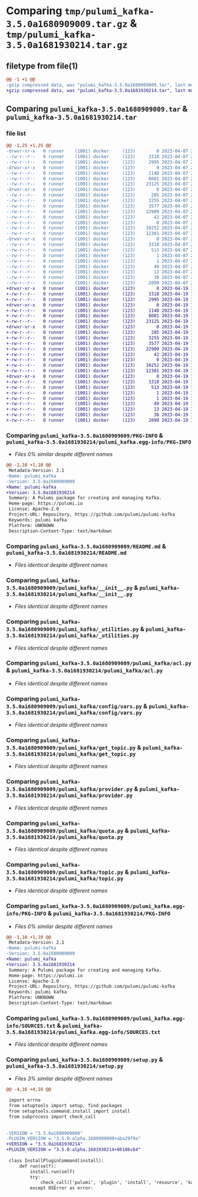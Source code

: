 # Comparing `tmp/pulumi_kafka-3.5.0a1680909009.tar.gz` & `tmp/pulumi_kafka-3.5.0a1681930214.tar.gz`

## filetype from file(1)

```diff
@@ -1 +1 @@
-gzip compressed data, was "pulumi_kafka-3.5.0a1680909009.tar", last modified: Fri Apr  7 23:20:06 2023, max compression
+gzip compressed data, was "pulumi_kafka-3.5.0a1681930214.tar", last modified: Wed Apr 19 19:29:14 2023, max compression
```

## Comparing `pulumi_kafka-3.5.0a1680909009.tar` & `pulumi_kafka-3.5.0a1681930214.tar`

### file list

```diff
@@ -1,25 +1,25 @@
-drwxr-xr-x   0 runner    (1001) docker     (123)        0 2023-04-07 23:20:06.982310 pulumi_kafka-3.5.0a1680909009/
--rw-r--r--   0 runner    (1001) docker     (123)     3318 2023-04-07 23:20:06.982310 pulumi_kafka-3.5.0a1680909009/PKG-INFO
--rw-r--r--   0 runner    (1001) docker     (123)     2995 2023-04-07 23:20:06.000000 pulumi_kafka-3.5.0a1680909009/README.md
-drwxr-xr-x   0 runner    (1001) docker     (123)        0 2023-04-07 23:20:06.978309 pulumi_kafka-3.5.0a1680909009/pulumi_kafka/
--rw-r--r--   0 runner    (1001) docker     (123)     1148 2023-04-07 23:20:06.000000 pulumi_kafka-3.5.0a1680909009/pulumi_kafka/__init__.py
--rw-r--r--   0 runner    (1001) docker     (123)     8081 2023-04-07 23:20:06.000000 pulumi_kafka-3.5.0a1680909009/pulumi_kafka/_utilities.py
--rw-r--r--   0 runner    (1001) docker     (123)    23125 2023-04-07 23:20:06.000000 pulumi_kafka-3.5.0a1680909009/pulumi_kafka/acl.py
-drwxr-xr-x   0 runner    (1001) docker     (123)        0 2023-04-07 23:20:06.982310 pulumi_kafka-3.5.0a1680909009/pulumi_kafka/config/
--rw-r--r--   0 runner    (1001) docker     (123)      285 2023-04-07 23:20:06.000000 pulumi_kafka-3.5.0a1680909009/pulumi_kafka/config/__init__.py
--rw-r--r--   0 runner    (1001) docker     (123)     3255 2023-04-07 23:20:06.000000 pulumi_kafka-3.5.0a1680909009/pulumi_kafka/config/vars.py
--rw-r--r--   0 runner    (1001) docker     (123)     3577 2023-04-07 23:20:06.000000 pulumi_kafka-3.5.0a1680909009/pulumi_kafka/get_topic.py
--rw-r--r--   0 runner    (1001) docker     (123)    22909 2023-04-07 23:20:06.000000 pulumi_kafka-3.5.0a1680909009/pulumi_kafka/provider.py
--rw-r--r--   0 runner    (1001) docker     (123)       42 2023-04-07 23:20:06.000000 pulumi_kafka-3.5.0a1680909009/pulumi_kafka/pulumi-plugin.json
--rw-r--r--   0 runner    (1001) docker     (123)        0 2023-04-07 23:20:06.000000 pulumi_kafka-3.5.0a1680909009/pulumi_kafka/py.typed
--rw-r--r--   0 runner    (1001) docker     (123)    10252 2023-04-07 23:20:06.000000 pulumi_kafka-3.5.0a1680909009/pulumi_kafka/quota.py
--rw-r--r--   0 runner    (1001) docker     (123)    12301 2023-04-07 23:20:06.000000 pulumi_kafka-3.5.0a1680909009/pulumi_kafka/topic.py
-drwxr-xr-x   0 runner    (1001) docker     (123)        0 2023-04-07 23:20:06.978309 pulumi_kafka-3.5.0a1680909009/pulumi_kafka.egg-info/
--rw-r--r--   0 runner    (1001) docker     (123)     3318 2023-04-07 23:20:06.000000 pulumi_kafka-3.5.0a1680909009/pulumi_kafka.egg-info/PKG-INFO
--rw-r--r--   0 runner    (1001) docker     (123)      513 2023-04-07 23:20:06.000000 pulumi_kafka-3.5.0a1680909009/pulumi_kafka.egg-info/SOURCES.txt
--rw-r--r--   0 runner    (1001) docker     (123)        1 2023-04-07 23:20:06.000000 pulumi_kafka-3.5.0a1680909009/pulumi_kafka.egg-info/dependency_links.txt
--rw-r--r--   0 runner    (1001) docker     (123)        1 2023-04-07 23:20:06.000000 pulumi_kafka-3.5.0a1680909009/pulumi_kafka.egg-info/not-zip-safe
--rw-r--r--   0 runner    (1001) docker     (123)       49 2023-04-07 23:20:06.000000 pulumi_kafka-3.5.0a1680909009/pulumi_kafka.egg-info/requires.txt
--rw-r--r--   0 runner    (1001) docker     (123)       13 2023-04-07 23:20:06.000000 pulumi_kafka-3.5.0a1680909009/pulumi_kafka.egg-info/top_level.txt
--rw-r--r--   0 runner    (1001) docker     (123)       38 2023-04-07 23:20:06.982310 pulumi_kafka-3.5.0a1680909009/setup.cfg
--rw-r--r--   0 runner    (1001) docker     (123)     2099 2023-04-07 23:20:06.000000 pulumi_kafka-3.5.0a1680909009/setup.py
+drwxr-xr-x   0 runner    (1001) docker     (123)        0 2023-04-19 19:29:14.352464 pulumi_kafka-3.5.0a1681930214/
+-rw-r--r--   0 runner    (1001) docker     (123)     3318 2023-04-19 19:29:14.352464 pulumi_kafka-3.5.0a1681930214/PKG-INFO
+-rw-r--r--   0 runner    (1001) docker     (123)     2995 2023-04-19 19:29:14.000000 pulumi_kafka-3.5.0a1681930214/README.md
+drwxr-xr-x   0 runner    (1001) docker     (123)        0 2023-04-19 19:29:14.352464 pulumi_kafka-3.5.0a1681930214/pulumi_kafka/
+-rw-r--r--   0 runner    (1001) docker     (123)     1148 2023-04-19 19:29:14.000000 pulumi_kafka-3.5.0a1681930214/pulumi_kafka/__init__.py
+-rw-r--r--   0 runner    (1001) docker     (123)     8081 2023-04-19 19:29:14.000000 pulumi_kafka-3.5.0a1681930214/pulumi_kafka/_utilities.py
+-rw-r--r--   0 runner    (1001) docker     (123)    23125 2023-04-19 19:29:14.000000 pulumi_kafka-3.5.0a1681930214/pulumi_kafka/acl.py
+drwxr-xr-x   0 runner    (1001) docker     (123)        0 2023-04-19 19:29:14.352464 pulumi_kafka-3.5.0a1681930214/pulumi_kafka/config/
+-rw-r--r--   0 runner    (1001) docker     (123)      285 2023-04-19 19:29:14.000000 pulumi_kafka-3.5.0a1681930214/pulumi_kafka/config/__init__.py
+-rw-r--r--   0 runner    (1001) docker     (123)     3255 2023-04-19 19:29:14.000000 pulumi_kafka-3.5.0a1681930214/pulumi_kafka/config/vars.py
+-rw-r--r--   0 runner    (1001) docker     (123)     3577 2023-04-19 19:29:14.000000 pulumi_kafka-3.5.0a1681930214/pulumi_kafka/get_topic.py
+-rw-r--r--   0 runner    (1001) docker     (123)    22909 2023-04-19 19:29:14.000000 pulumi_kafka-3.5.0a1681930214/pulumi_kafka/provider.py
+-rw-r--r--   0 runner    (1001) docker     (123)       42 2023-04-19 19:29:14.000000 pulumi_kafka-3.5.0a1681930214/pulumi_kafka/pulumi-plugin.json
+-rw-r--r--   0 runner    (1001) docker     (123)        0 2023-04-19 19:29:14.000000 pulumi_kafka-3.5.0a1681930214/pulumi_kafka/py.typed
+-rw-r--r--   0 runner    (1001) docker     (123)    10252 2023-04-19 19:29:14.000000 pulumi_kafka-3.5.0a1681930214/pulumi_kafka/quota.py
+-rw-r--r--   0 runner    (1001) docker     (123)    12301 2023-04-19 19:29:14.000000 pulumi_kafka-3.5.0a1681930214/pulumi_kafka/topic.py
+drwxr-xr-x   0 runner    (1001) docker     (123)        0 2023-04-19 19:29:14.352464 pulumi_kafka-3.5.0a1681930214/pulumi_kafka.egg-info/
+-rw-r--r--   0 runner    (1001) docker     (123)     3318 2023-04-19 19:29:14.000000 pulumi_kafka-3.5.0a1681930214/pulumi_kafka.egg-info/PKG-INFO
+-rw-r--r--   0 runner    (1001) docker     (123)      513 2023-04-19 19:29:14.000000 pulumi_kafka-3.5.0a1681930214/pulumi_kafka.egg-info/SOURCES.txt
+-rw-r--r--   0 runner    (1001) docker     (123)        1 2023-04-19 19:29:14.000000 pulumi_kafka-3.5.0a1681930214/pulumi_kafka.egg-info/dependency_links.txt
+-rw-r--r--   0 runner    (1001) docker     (123)        1 2023-04-19 19:29:14.000000 pulumi_kafka-3.5.0a1681930214/pulumi_kafka.egg-info/not-zip-safe
+-rw-r--r--   0 runner    (1001) docker     (123)       49 2023-04-19 19:29:14.000000 pulumi_kafka-3.5.0a1681930214/pulumi_kafka.egg-info/requires.txt
+-rw-r--r--   0 runner    (1001) docker     (123)       13 2023-04-19 19:29:14.000000 pulumi_kafka-3.5.0a1681930214/pulumi_kafka.egg-info/top_level.txt
+-rw-r--r--   0 runner    (1001) docker     (123)       38 2023-04-19 19:29:14.352464 pulumi_kafka-3.5.0a1681930214/setup.cfg
+-rw-r--r--   0 runner    (1001) docker     (123)     2099 2023-04-19 19:29:14.000000 pulumi_kafka-3.5.0a1681930214/setup.py
```

### Comparing `pulumi_kafka-3.5.0a1680909009/PKG-INFO` & `pulumi_kafka-3.5.0a1681930214/pulumi_kafka.egg-info/PKG-INFO`

 * *Files 0% similar despite different names*

```diff
@@ -1,10 +1,10 @@
 Metadata-Version: 2.1
-Name: pulumi_kafka
-Version: 3.5.0a1680909009
+Name: pulumi-kafka
+Version: 3.5.0a1681930214
 Summary: A Pulumi package for creating and managing Kafka.
 Home-page: https://pulumi.io
 License: Apache-2.0
 Project-URL: Repository, https://github.com/pulumi/pulumi-kafka
 Keywords: pulumi kafka
 Platform: UNKNOWN
 Description-Content-Type: text/markdown
```

### Comparing `pulumi_kafka-3.5.0a1680909009/README.md` & `pulumi_kafka-3.5.0a1681930214/README.md`

 * *Files identical despite different names*

### Comparing `pulumi_kafka-3.5.0a1680909009/pulumi_kafka/__init__.py` & `pulumi_kafka-3.5.0a1681930214/pulumi_kafka/__init__.py`

 * *Files identical despite different names*

### Comparing `pulumi_kafka-3.5.0a1680909009/pulumi_kafka/_utilities.py` & `pulumi_kafka-3.5.0a1681930214/pulumi_kafka/_utilities.py`

 * *Files identical despite different names*

### Comparing `pulumi_kafka-3.5.0a1680909009/pulumi_kafka/acl.py` & `pulumi_kafka-3.5.0a1681930214/pulumi_kafka/acl.py`

 * *Files identical despite different names*

### Comparing `pulumi_kafka-3.5.0a1680909009/pulumi_kafka/config/vars.py` & `pulumi_kafka-3.5.0a1681930214/pulumi_kafka/config/vars.py`

 * *Files identical despite different names*

### Comparing `pulumi_kafka-3.5.0a1680909009/pulumi_kafka/get_topic.py` & `pulumi_kafka-3.5.0a1681930214/pulumi_kafka/get_topic.py`

 * *Files identical despite different names*

### Comparing `pulumi_kafka-3.5.0a1680909009/pulumi_kafka/provider.py` & `pulumi_kafka-3.5.0a1681930214/pulumi_kafka/provider.py`

 * *Files identical despite different names*

### Comparing `pulumi_kafka-3.5.0a1680909009/pulumi_kafka/quota.py` & `pulumi_kafka-3.5.0a1681930214/pulumi_kafka/quota.py`

 * *Files identical despite different names*

### Comparing `pulumi_kafka-3.5.0a1680909009/pulumi_kafka/topic.py` & `pulumi_kafka-3.5.0a1681930214/pulumi_kafka/topic.py`

 * *Files identical despite different names*

### Comparing `pulumi_kafka-3.5.0a1680909009/pulumi_kafka.egg-info/PKG-INFO` & `pulumi_kafka-3.5.0a1681930214/PKG-INFO`

 * *Files 0% similar despite different names*

```diff
@@ -1,10 +1,10 @@
 Metadata-Version: 2.1
-Name: pulumi-kafka
-Version: 3.5.0a1680909009
+Name: pulumi_kafka
+Version: 3.5.0a1681930214
 Summary: A Pulumi package for creating and managing Kafka.
 Home-page: https://pulumi.io
 License: Apache-2.0
 Project-URL: Repository, https://github.com/pulumi/pulumi-kafka
 Keywords: pulumi kafka
 Platform: UNKNOWN
 Description-Content-Type: text/markdown
```

### Comparing `pulumi_kafka-3.5.0a1680909009/pulumi_kafka.egg-info/SOURCES.txt` & `pulumi_kafka-3.5.0a1681930214/pulumi_kafka.egg-info/SOURCES.txt`

 * *Files identical despite different names*

### Comparing `pulumi_kafka-3.5.0a1680909009/setup.py` & `pulumi_kafka-3.5.0a1681930214/setup.py`

 * *Files 3% similar despite different names*

```diff
@@ -4,16 +4,16 @@
 
 import errno
 from setuptools import setup, find_packages
 from setuptools.command.install import install
 from subprocess import check_call
 
 
-VERSION = "3.5.0a1680909009"
-PLUGIN_VERSION = "3.5.0-alpha.1680909009+aba29f9a"
+VERSION = "3.5.0a1681930214"
+PLUGIN_VERSION = "3.5.0-alpha.1681930214+86186c64"
 
 class InstallPluginCommand(install):
     def run(self):
         install.run(self)
         try:
             check_call(['pulumi', 'plugin', 'install', 'resource', 'kafka', PLUGIN_VERSION])
         except OSError as error:
```

